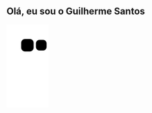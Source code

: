 ## Olá, eu sou o Guilherme Santos
<div align="center">
  <a href="https://github.com/guisaoliv">
</div>
 
  ![Snake animation](https://github.com/rafaballerini/rafaballerini/blob/output/github-contribution-grid-snake.svg)
 
</div>
